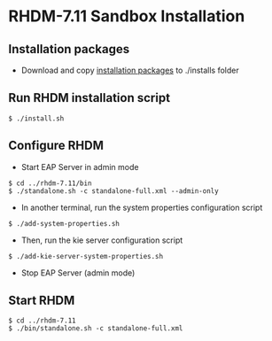 # RHDM-7.11 Sandbox Installation

## Installation packages

- Download and copy [installation packages](installs/README.md) to ./installs folder

## Run RHDM installation script

```
$ ./install.sh
```

## Configure RHDM

- Start EAP Server in admin mode

```
$ cd ../rhdm-7.11/bin
$ ./standalone.sh -c standalone-full.xml --admin-only
```

- In another terminal, run the system properties configuration script

```
$ ./add-system-properties.sh
```

- Then, run the kie server configuration script

```
$ ./add-kie-server-system-properties.sh
```

- Stop EAP Server (admin mode)

## Start RHDM

```
$ cd ../rhdm-7.11
$ ./bin/standalone.sh -c standalone-full.xml
```
